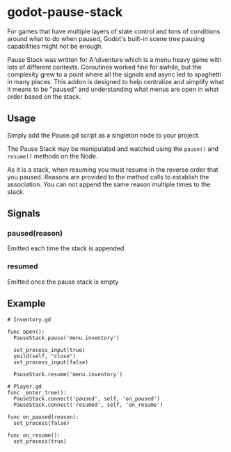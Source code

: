 # godot-pause-stack

For games that have multiple layers of state control and tons of conditions around what to do when paused, Godot's built-in scene tree pausing capabilities might not be enough.

Pause Stack was written for A:\dventure which is a menu heavy game with lots of different contexts.  Coroutines worked fine for awhile, but the complexity grew to a point where all the signals and async led to spaghetti in many places.  This addon is designed to help centralize and simplify what it means to be "paused" and understanding what menus are open in what order based on the stack.

## Usage

Simply add the Pause.gd script as a singleton node to your project.

The Pause Stack may be manipulated and watched using the `pause()` and `resume()` methods on the Node.

As it is a stack, when resuming you must resume in the reverse order that you paused.  Reasons are provided to the method calls to establish the association.  You can not append the same reason multiple times to the stack.

## Signals

### paused(reason)
Emitted each time the stack is appended

### resumed
Emitted once the pause stack is empty

## Example

```gdscript
# Inventory.gd

func open():
  PauseStack.pause('menu.inventory')
  
  set_process_input(true)
  yeild(self, "close")
  set_process_input(false)

  PauseStack.resume('menu.inventory')
```
```
# Player.gd
func _enter_tree():
  PauseStack.connect('paused', self, 'on_paused')
  PauseStack.connect('resumed', self, 'on_resume')

func on_paused(reason):
  set_process(false)

func on_resume():
  set_process(true)
```